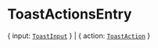 # **ToastActionsEntry**
{
  input: [`ToastInput`](./ToastInput)
} | {
  action: [`ToastAction`](./ToastAction)
}